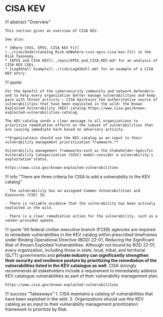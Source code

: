 # CISA KEV

!!! abstract "Overview"

    This section gives an overview of CISA KEV.

    See also:

    * [Where CVSS, EPSS, CISA KEV Fit](../risk/Understanding_Risk.md#where-cvss-epss-cisa-kev-fit) in the Risk Taxonomy.
    * [EPSS and CISA KEV](../epss/EPSS_and_CISA_KEV.md) for an analysis of CISA KEV CVEs.
    * [Log4Shell Example](../risk/Log4Shell.md) for an example of a CISA KEV entry.

!!! quote

    For the benefit of the cybersecurity community and network defenders—and to help every organization better manage vulnerabilities and keep pace with threat activity — CISA maintains the authoritative source of vulnerabilities that have been exploited in the wild: the Known Exploited Vulnerability (KEV) catalog https://www.cisa.gov/known-exploited-vulnerabilities-catalog. 

    The KEV catalog sends a clear message to all organizations to prioritize remediation efforts on the subset of vulnerabilities that are causing immediate harm based on adversary activity. 

    **Organizations should use the KEV catalog as an input to their vulnerability management prioritization framework.**

    Vulnerability management frameworks—such as the Stakeholder-Specific Vulnerability Categorization (SSVC) model—consider a vulnerability's exploitation status.

    https://www.cisa.gov/known-exploited-vulnerabilities 

    
!!! info "There are three criteria for CISA to add a vulnerability to the KEV catalog"

    - The vulnerability has an assigned Common Vulnerabilities and Exposures (CVE) ID.

    - There is reliable evidence that the vulnerability has been actively exploited in the wild.

    - There is a clear remediation action for the vulnerability, such as a vendor-provided update.

 
!!! quote
    “All federal civilian executive branch (FCEB) agencies are required to remediate vulnerabilities in the KEV catalog within prescribed timeframes under Binding Operational Directive (BOD) 22-01, Reducing the Significant Risk of Known Exploited Vulnerabilities.  Although not bound by BOD 22-01, every organization, including those in state, local, tribal, and territorial (SLTT) governments and **private industry can significantly strengthen their security and resilience posture by prioritizing the remediation of the vulnerabilities listed in the KEV catalogue as well**. CISA strongly recommends all stakeholders include a requirement to immediately address KEV catalogue vulnerabilities as part of their vulnerability management plan.

    https://www.cisa.gov/known-exploited-vulnerabilities 



!!! success "Takeaways"
    1. CISA maintains a catalog of vulnerabilities that have been exploited in the wild.
    2. Organizations should use this KEV catalog as an input to their vulnerability management prioritization framework to prioritize by Risk.
